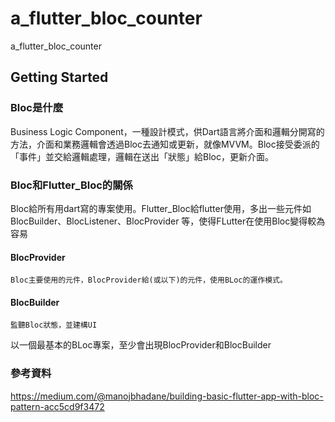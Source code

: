 # a_flutter_bloc_counter

a_flutter_bloc_counter

## Getting Started

### Bloc是什麼 
Business Logic Component，一種設計模式，供Dart語言將介面和邏輯分開寫的方法，介面和業務邏輯會透過Bloc去通知或更新，就像MVVM。Bloc接受委派的「事件」並交給邏輯處理，邏輯在送出「狀態」給Bloc，更新介面。

### Bloc和Flutter_Bloc的關係
Bloc給所有用dart寫的專案使用。Flutter_Bloc給flutter使用，多出一些元件如 BlocBuilder、BlocListener、BlocProvider 等，使得FLutter在使用Bloc變得較為容易

#### BlocProvider
    Bloc主要使用的元件，BlocProvider給(或以下)的元件，使用BLoc的運作模式。
#### BlocBuilder
    監聽Bloc狀態，並建構UI

以一個最基本的BLoc專案，至少會出現BlocProvider和BlocBuilder

### 參考資料
https://medium.com/@manojbhadane/building-basic-flutter-app-with-bloc-pattern-acc5cd9f3472